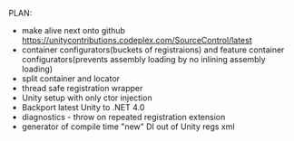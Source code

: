 PLAN:

* make alive next onto github https://unitycontributions.codeplex.com/SourceControl/latest	
* container configurators(buckets of registraions) and feature container configurators(prevents assembly loading by no inlining assembly loading)
* split container and locator
* thread safe registration wrapper
* Unity setup with only ctor injection
* Backport latest  Unity  to .NET 4.0
* diagnostics - throw on repeated registration extension
* generator of compile time "new" DI out of Unity regs xml
